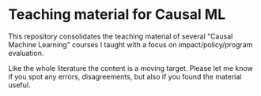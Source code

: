 # Teaching material for Causal ML
This repository consolidates the teaching material of several "Causal Machine Learning" courses I taught with a focus on impact/policy/program evaluation.

Like the whole literature the content is a moving target. Please let me know if you spot any errors, disagreements, but also if you found the material useful.
